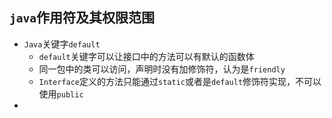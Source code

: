 ## `java`作用符及其权限范围
* `Java`关键字`default`
    * `default`关键字可以让接口中的方法可以有默认的函数体
    * 同一包中的类可以访问，声明时没有加修饰符，认为是`friendly`
    * `Interface`定义的方法只能通过`static`或者是`default`修饰符实现，不可以使用`public`
* 


